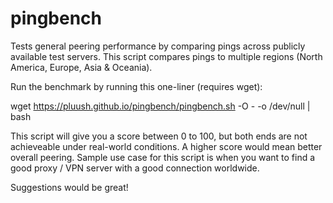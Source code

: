 # pingbench
Tests general peering performance by comparing pings across publicly available test servers.
This script compares pings to multiple regions (North America, Europe, Asia & Oceania).

Run the benchmark by running this one-liner (requires wget):

wget https://pluush.github.io/pingbench/pingbench.sh -O - -o /dev/null | bash

This script will give you a score between 0 to 100, but both ends are not achieveable under real-world conditions.
A higher score would mean better overall peering. Sample use case for this script is when you want to find a good proxy / VPN server with a good connection worldwide.

Suggestions would be great!
